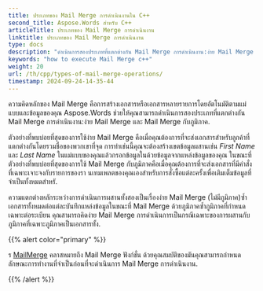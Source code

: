 ```yaml
---
title: ประเภทของ Mail Merge การดำเนินงานใน C++
second_title: Aspose.Words สำหรับ C++
articleTitle: ประเภทของ Mail Merge การดำเนินงาน
linktitle: ประเภทของ Mail Merge การดำเนินงาน
type: docs
description: "ดำเนินการสองประเภทที่แตกต่างกัน Mail Merge การดำเนินงาน:ง่าย Mail Merge และ Mail Merge กับภูมิภาคที่ใช้ C++. ง่าย Mail Merge ซ้ำเอกสารทั้งหมดต่อแต่ละบันทึกแหล่งข้อมูลในขณะที่ Mail Merge ด้วยภูมิภาคซ้ำภูมิภาคที่กำหนดเฉพาะต่อระเบียน."
keywords: "how to execute Mail Merge c++"
weight: 20
url: /th/cpp/types-of-mail-merge-operations/
timestamp: 2024-09-24-14-35-44
---
```


ความคิดหลักของ Mail Merge คือการสร้างเอกสารหรือเอกสารหลายรายการโดยอัตโนมัติตามแม่แบบและข้อมูลของคุณ Aspose.Words ช่วยให้คุณสามารถดำเนินการสองประเภทที่แตกต่างกัน Mail Merge การดำเนินงาน:ง่าย Mail Merge และ Mail Merge กับภูมิภาค.

ตัวอย่างที่พบบ่อยที่สุดของการใช้ง่าย Mail Merge คือเมื่อคุณต้องการที่จะส่งเอกสารสำหรับลูกค้าที่แตกต่างกันโดยรวมชื่อของพวกเขาที่จุด การทำเช่นนี้คุณจะต้องสร้างเขตข้อมูลผสานเช่น *First Name* และ *Last Name* ในแม่แบบของคุณแล้วกรอกข้อมูลในด้วยข้อมูลจากแหล่งข้อมูลของคุณ ในขณะที่ตัวอย่างที่พบบ่อยที่สุดของการใช้ Mail Merge กับภูมิภาคคือเมื่อคุณต้องการที่จะส่งเอกสารที่มีคำสั่งที่เฉพาะเจาะจงกับรายการของรา นเทมเพลตของคุณเองสำหรับการสั่งซื้อแต่ละครั้งเพื่อเติมเต็มข้อมูลที่จำเป็นทั้งหมดสำหรั.

ความแตกต่างหลักระหว่างการดำเนินการผสานทั้งสองเป็นเรื่องง่าย Mail Merge (ไม่มีภูมิภาค)ซ้ำเอกสารทั้งหมดต่อแต่ละบันทึกแหล่งข้อมูลในขณะที่ Mail Merge ด้วยภูมิภาคซ้ำภูมิภาคที่กำหนดเฉพาะต่อระเบียน คุณสามารถคิดง่าย Mail Merge การดำเนินการเป็นกรณีเฉพาะของการผสานกับภูมิภาคที่เฉพาะภูมิภาคเป็นเอกสารทั้ง.

{{% alert color="primary" %}}

ร [MailMerge](https://reference.aspose.com/words/cpp/class/aspose.words.mailmerging/mailmerge/) คลาสหมายถึง Mail Merge ฟังก์ชั่น ด้วยคุณสมบัติของมันคุณสามารถกำหนดลักษณะการทำงานที่จำเป็นก่อนที่จะดำเนินการ Mail Merge การดำเนินงาน.

{{% /alert %}}


